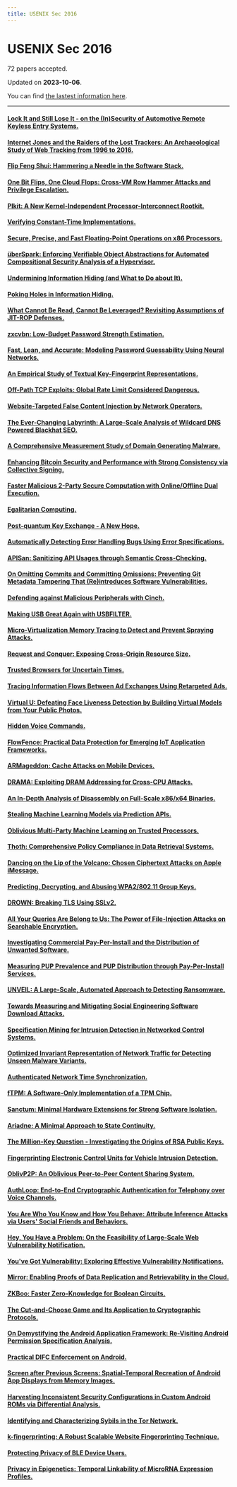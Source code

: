 ```yaml
---
title: USENIX Sec 2016
---
```


# USENIX Sec 2016

72 papers accepted.

Updated on **2023-10-06**.



You can find [the lastest information here](https://dblp.org/db/conf/uss/uss2016.html).

---

#### [Lock It and Still Lose It - on the (In)Security of Automotive Remote Keyless Entry Systems.](https://www.usenix.org/conference/usenixsecurity16/technical-sessions/presentation/garcia)

#### [Internet Jones and the Raiders of the Lost Trackers: An Archaeological Study of Web Tracking from 1996 to 2016.](https://www.usenix.org/conference/usenixsecurity16/technical-sessions/presentation/lerner)

#### [Flip Feng Shui: Hammering a Needle in the Software Stack.](https://www.usenix.org/conference/usenixsecurity16/technical-sessions/presentation/razavi)

#### [One Bit Flips, One Cloud Flops: Cross-VM Row Hammer Attacks and Privilege Escalation.](https://www.usenix.org/conference/usenixsecurity16/technical-sessions/presentation/xiao)

#### [PIkit: A New Kernel-Independent Processor-Interconnect Rootkit.](https://www.usenix.org/conference/usenixsecurity16/technical-sessions/presentation/song)

#### [Verifying Constant-Time Implementations.](https://www.usenix.org/conference/usenixsecurity16/technical-sessions/presentation/almeida)

#### [Secure, Precise, and Fast Floating-Point Operations on x86 Processors.](https://www.usenix.org/conference/usenixsecurity16/technical-sessions/presentation/rane)

#### [überSpark: Enforcing Verifiable Object Abstractions for Automated Compositional Security Analysis of a Hypervisor.](https://www.usenix.org/conference/usenixsecurity16/technical-sessions/presentation/vasudevan)

#### [Undermining Information Hiding (and What to Do about It).](https://www.usenix.org/conference/usenixsecurity16/technical-sessions/presentation/goktas)

#### [Poking Holes in Information Hiding.](https://www.usenix.org/conference/usenixsecurity16/technical-sessions/presentation/oikonomopoulos)

#### [What Cannot Be Read, Cannot Be Leveraged? Revisiting Assumptions of JIT-ROP Defenses.](https://www.usenix.org/conference/usenixsecurity16/technical-sessions/presentation/maisuradze)

#### [zxcvbn: Low-Budget Password Strength Estimation.](https://www.usenix.org/conference/usenixsecurity16/technical-sessions/presentation/wheeler)

#### [Fast, Lean, and Accurate: Modeling Password Guessability Using Neural Networks.](https://www.usenix.org/conference/usenixsecurity16/technical-sessions/presentation/melicher)

#### [An Empirical Study of Textual Key-Fingerprint Representations.](https://www.usenix.org/conference/usenixsecurity16/technical-sessions/presentation/dechand)

#### [Off-Path TCP Exploits: Global Rate Limit Considered Dangerous.](https://www.usenix.org/conference/usenixsecurity16/technical-sessions/presentation/cao)

#### [Website-Targeted False Content Injection by Network Operators.](https://www.usenix.org/conference/usenixsecurity16/technical-sessions/presentation/nakibly)

#### [The Ever-Changing Labyrinth: A Large-Scale Analysis of Wildcard DNS Powered Blackhat SEO.](https://www.usenix.org/conference/usenixsecurity16/technical-sessions/presentation/du)

#### [A Comprehensive Measurement Study of Domain Generating Malware.](https://www.usenix.org/conference/usenixsecurity16/technical-sessions/presentation/plohmann)

#### [Enhancing Bitcoin Security and Performance with Strong Consistency via Collective Signing.](https://www.usenix.org/conference/usenixsecurity16/technical-sessions/presentation/kogias)

#### [Faster Malicious 2-Party Secure Computation with Online/Offline Dual Execution.](https://www.usenix.org/conference/usenixsecurity16/technical-sessions/presentation/rindal)

#### [Egalitarian Computing.](https://www.usenix.org/conference/usenixsecurity16/technical-sessions/presentation/biryukov)

#### [Post-quantum Key Exchange - A New Hope.](https://www.usenix.org/conference/usenixsecurity16/technical-sessions/presentation/alkim)

#### [Automatically Detecting Error Handling Bugs Using Error Specifications.](https://www.usenix.org/conference/usenixsecurity16/technical-sessions/presentation/jana)

#### [APISan: Sanitizing API Usages through Semantic Cross-Checking.](https://www.usenix.org/conference/usenixsecurity16/technical-sessions/presentation/yun)

#### [On Omitting Commits and Committing Omissions: Preventing Git Metadata Tampering That (Re)introduces Software Vulnerabilities.](https://www.usenix.org/conference/usenixsecurity16/technical-sessions/presentation/torres-arias)

#### [Defending against Malicious Peripherals with Cinch.](https://www.usenix.org/conference/usenixsecurity16/technical-sessions/presentation/angel)

#### [Making USB Great Again with USBFILTER.](https://www.usenix.org/conference/usenixsecurity16/technical-sessions/presentation/tian)

#### [Micro-Virtualization Memory Tracing to Detect and Prevent Spraying Attacks.](https://www.usenix.org/conference/usenixsecurity16/technical-sessions/presentation/stefano)

#### [Request and Conquer: Exposing Cross-Origin Resource Size.](https://www.usenix.org/conference/usenixsecurity16/technical-sessions/presentation/goethem)

#### [Trusted Browsers for Uncertain Times.](https://www.usenix.org/conference/usenixsecurity16/technical-sessions/presentation/kohlbrenner)

#### [Tracing Information Flows Between Ad Exchanges Using Retargeted Ads.](https://www.usenix.org/conference/usenixsecurity16/technical-sessions/presentation/bashir)

#### [Virtual U: Defeating Face Liveness Detection by Building Virtual Models from Your Public Photos.](https://www.usenix.org/conference/usenixsecurity16/technical-sessions/presentation/xu)

#### [Hidden Voice Commands.](https://www.usenix.org/conference/usenixsecurity16/technical-sessions/presentation/carlini)

#### [FlowFence: Practical Data Protection for Emerging IoT Application Frameworks.](https://www.usenix.org/conference/usenixsecurity16/technical-sessions/presentation/fernandes)

#### [ARMageddon: Cache Attacks on Mobile Devices.](https://www.usenix.org/conference/usenixsecurity16/technical-sessions/presentation/lipp)

#### [DRAMA: Exploiting DRAM Addressing for Cross-CPU Attacks.](https://www.usenix.org/conference/usenixsecurity16/technical-sessions/presentation/pessl)

#### [An In-Depth Analysis of Disassembly on Full-Scale x86/x64 Binaries.](https://www.usenix.org/conference/usenixsecurity16/technical-sessions/presentation/andriesse)

#### [Stealing Machine Learning Models via Prediction APIs.](https://www.usenix.org/conference/usenixsecurity16/technical-sessions/presentation/tramer)

#### [Oblivious Multi-Party Machine Learning on Trusted Processors.](https://www.usenix.org/conference/usenixsecurity16/technical-sessions/presentation/ohrimenko)

#### [Thoth: Comprehensive Policy Compliance in Data Retrieval Systems.](https://www.usenix.org/conference/usenixsecurity16/technical-sessions/presentation/elnikety)

#### [Dancing on the Lip of the Volcano: Chosen Ciphertext Attacks on Apple iMessage.](https://www.usenix.org/conference/usenixsecurity16/technical-sessions/presentation/garman)

#### [Predicting, Decrypting, and Abusing WPA2/802.11 Group Keys.](https://www.usenix.org/conference/usenixsecurity16/technical-sessions/presentation/vanhoef)

#### [DROWN: Breaking TLS Using SSLv2.](https://www.usenix.org/conference/usenixsecurity16/technical-sessions/presentation/aviram)

#### [All Your Queries Are Belong to Us: The Power of File-Injection Attacks on Searchable Encryption.](https://www.usenix.org/conference/usenixsecurity16/technical-sessions/presentation/zhang)

#### [Investigating Commercial Pay-Per-Install and the Distribution of Unwanted Software.](https://www.usenix.org/conference/usenixsecurity16/technical-sessions/presentation/thomas)

#### [Measuring PUP Prevalence and PUP Distribution through Pay-Per-Install Services.](https://www.usenix.org/conference/usenixsecurity16/technical-sessions/presentation/kotzias)

#### [UNVEIL: A Large-Scale, Automated Approach to Detecting Ransomware.](https://www.usenix.org/conference/usenixsecurity16/technical-sessions/presentation/kharaz)

#### [Towards Measuring and Mitigating Social Engineering Software Download Attacks.](https://www.usenix.org/conference/usenixsecurity16/technical-sessions/presentation/nelms)

#### [Specification Mining for Intrusion Detection in Networked Control Systems.](https://www.usenix.org/conference/usenixsecurity16/technical-sessions/presentation/caselli)

#### [Optimized Invariant Representation of Network Traffic for Detecting Unseen Malware Variants.](https://www.usenix.org/conference/usenixsecurity16/technical-sessions/presentation/bartos)

#### [Authenticated Network Time Synchronization.](https://www.usenix.org/conference/usenixsecurity16/technical-sessions/presentation/dowling)

#### [fTPM: A Software-Only Implementation of a TPM Chip.](https://www.usenix.org/conference/usenixsecurity16/technical-sessions/presentation/raj)

#### [Sanctum: Minimal Hardware Extensions for Strong Software Isolation.](https://www.usenix.org/conference/usenixsecurity16/technical-sessions/presentation/costan)

#### [Ariadne: A Minimal Approach to State Continuity.](https://www.usenix.org/conference/usenixsecurity16/technical-sessions/presentation/strackx)

#### [The Million-Key Question - Investigating the Origins of RSA Public Keys.](https://www.usenix.org/conference/usenixsecurity16/technical-sessions/presentation/svenda)

#### [Fingerprinting Electronic Control Units for Vehicle Intrusion Detection.](https://www.usenix.org/conference/usenixsecurity16/technical-sessions/presentation/cho)

#### [OblivP2P: An Oblivious Peer-to-Peer Content Sharing System.](https://www.usenix.org/conference/usenixsecurity16/technical-sessions/presentation/jia)

#### [AuthLoop: End-to-End Cryptographic Authentication for Telephony over Voice Channels.](https://www.usenix.org/conference/usenixsecurity16/technical-sessions/presentation/reaves)

#### [You Are Who You Know and How You Behave: Attribute Inference Attacks via Users' Social Friends and Behaviors.](https://www.usenix.org/conference/usenixsecurity16/technical-sessions/presentation/gong)

#### [Hey, You Have a Problem: On the Feasibility of Large-Scale Web Vulnerability Notification.](https://www.usenix.org/conference/usenixsecurity16/technical-sessions/presentation/stock)

#### [You've Got Vulnerability: Exploring Effective Vulnerability Notifications.](https://www.usenix.org/conference/usenixsecurity16/technical-sessions/presentation/li)

#### [Mirror: Enabling Proofs of Data Replication and Retrievability in the Cloud.](https://www.usenix.org/conference/usenixsecurity16/technical-sessions/presentation/armknecht)

#### [ZKBoo: Faster Zero-Knowledge for Boolean Circuits.](https://www.usenix.org/conference/usenixsecurity16/technical-sessions/presentation/giacomelli)

#### [The Cut-and-Choose Game and Its Application to Cryptographic Protocols.](https://www.usenix.org/conference/usenixsecurity16/technical-sessions/presentation/zhu)

#### [On Demystifying the Android Application Framework: Re-Visiting Android Permission Specification Analysis.](https://www.usenix.org/conference/usenixsecurity16/technical-sessions/presentation/backes_android)

#### [Practical DIFC Enforcement on Android.](https://www.usenix.org/conference/usenixsecurity16/technical-sessions/presentation/nadkarni)

#### [Screen after Previous Screens: Spatial-Temporal Recreation of Android App Displays from Memory Images.](https://www.usenix.org/conference/usenixsecurity16/technical-sessions/presentation/saltaformaggio)

#### [Harvesting Inconsistent Security Configurations in Custom Android ROMs via Differential Analysis.](https://www.usenix.org/conference/usenixsecurity16/technical-sessions/presentation/aafer)

#### [Identifying and Characterizing Sybils in the Tor Network.](https://www.usenix.org/conference/usenixsecurity16/technical-sessions/presentation/winter)

#### [k-fingerprinting: A Robust Scalable Website Fingerprinting Technique.](https://www.usenix.org/conference/usenixsecurity16/technical-sessions/presentation/hayes)

#### [Protecting Privacy of BLE Device Users.](https://www.usenix.org/conference/usenixsecurity16/technical-sessions/presentation/fawaz)

#### [Privacy in Epigenetics: Temporal Linkability of MicroRNA Expression Profiles.](https://www.usenix.org/conference/usenixsecurity16/technical-sessions/presentation/backes_epigenetics)

